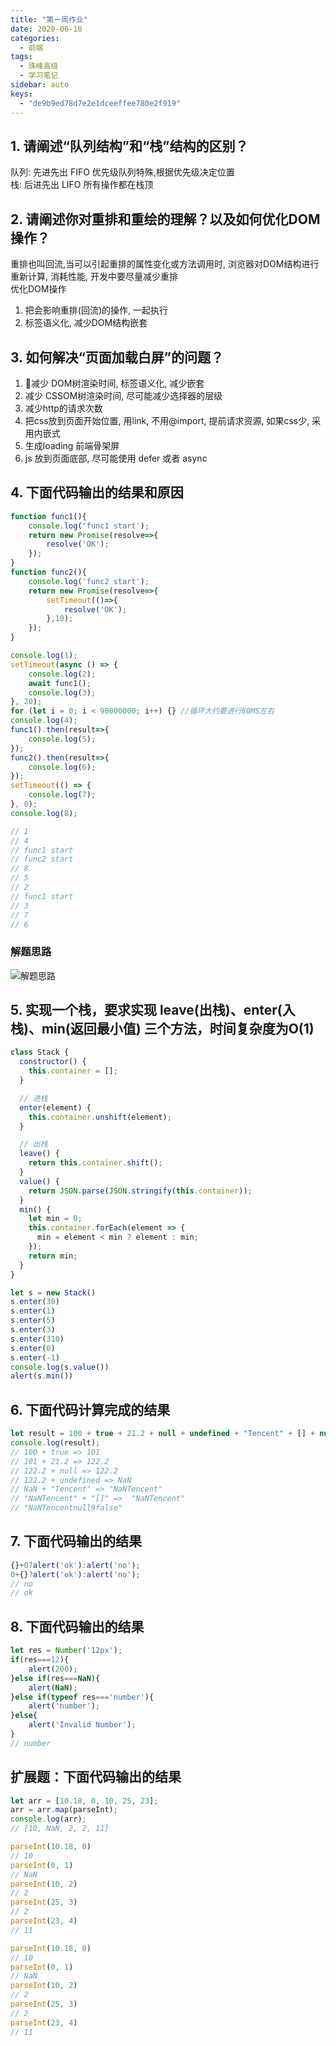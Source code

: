 ```yaml
---
title: "第一周作业"
date: 2020-06-10
categories:
  - 前端
tags:
  - 珠峰高级
  - 学习笔记
sidebar: auto
keys:
  - "de9b9ed78d7e2e1dceeffee780e2f919"
---
```


## 1. 请阐述“队列结构”和“栈”结构的区别？

队列: 先进先出 FIFO 优先级队列特殊,根据优先级决定位置  
栈: 后进先出 LIFO 所有操作都在栈顶  

## 2. 请阐述你对重排和重绘的理解？以及如何优化DOM操作？
重排也叫回流,当可以引起重排的属性变化或方法调用时, 浏览器对DOM结构进行重新计算, 消耗性能, 开发中要尽量减少重排  
优化DOM操作  
  1. 把会影响重排(回流)的操作, 一起执行
  2. 标签语义化, 减少DOM结构嵌套

## 3. 如何解决“页面加载白屏”的问题？
1. 减少 DOM树渲染时间, 标签语义化, 减少嵌套
2. 减少 CSSOM树渲染时间, 尽可能减少选择器的层级
3. 减少http的请求次数
4. 把css放到页面开始位置, 用link, 不用@import, 提前请求资源, 如果css少, 采用内嵌式
5. 生成loading 前端骨架屏
6. js 放到页面底部, 尽可能使用 defer 或者 async

## 4. 下面代码输出的结果和原因

```js
function func1(){
    console.log('func1 start');
    return new Promise(resolve=>{
        resolve('OK');
    });
}
function func2(){
    console.log('func2 start');
    return new Promise(resolve=>{
        setTimeout(()=>{
            resolve('OK');
        },10);
    });
}

console.log(1);
setTimeout(async () => {
    console.log(2);
    await func1();
    console.log(3);
}, 20);
for (let i = 0; i < 90000000; i++) {} //循环大约要进行80MS左右
console.log(4);
func1().then(result=>{
    console.log(5);
});
func2().then(result=>{
    console.log(6);
});
setTimeout(() => {
    console.log(7);
}, 0);
console.log(8);

// 1 
// 4
// func1 start
// func2 start
// 8
// 5
// 2
// func1 start
// 3
// 7
// 6
```

### 解题思路

![解题思路](http://picbed.04091020.xyz/20200610165537.png)

## 5. 实现一个栈，要求实现 leave(出栈)、enter(入栈)、min(返回最小值) 三个方法，时间复杂度为O(1)

```js
class Stack {
  constructor() {
    this.container = [];
  }

  // 进栈
  enter(element) {
    this.container.unshift(element);
  }

  // 出栈
  leave() {
    return this.container.shift();
  }
  value() {
    return JSON.parse(JSON.stringify(this.container));
  }
  min() {
    let min = 0;
    this.container.forEach(element => {
      min = element < min ? element : min;
    });
    return min;
  }
}

let s = new Stack()
s.enter(30)
s.enter(1)
s.enter(5)
s.enter(3)
s.enter(310)
s.enter(0)
s.enter(-1)
console.log(s.value())
alert(s.min())
```

## 6. 下面代码计算完成的结果

```js
let result = 100 + true + 21.2 + null + undefined + "Tencent" + [] + null + 9 + false;
console.log(result);
// 100 + true => 101
// 101 + 21.2 => 122.2
// 122.2 + null => 122.2
// 122.2 + undefined => NaN
// NaN + "Tencent" => "NaNTencent" 
// "NaNTencent" + "[]" =>  "NaNTencent"
// "NaNTencentnull9false"
```

## 7. 下面代码输出的结果

```js
{}+0?alert('ok'):alert('no');
0+{}?alert('ok'):alert('no');
// no
// ok
```

## 8. 下面代码输出的结果

```js
let res = Number('12px');
if(res===12){
    alert(200);
}else if(res===NaN){
    alert(NaN);
}else if(typeof res==='number'){
    alert('number');
}else{
    alert('Invalid Number');
}
// number
```
## 扩展题：下面代码输出的结果
```js
let arr = [10.18, 0, 10, 25, 23];
arr = arr.map(parseInt);
console.log(arr);
// [10, NaN, 2, 2, 11]

parseInt(10.18, 0)
// 10
parseInt(0, 1)
// NaN
parseInt(10, 2)
// 2
parseInt(25, 3)
// 2
parseInt(23, 4)
// 11
```

```js
parseInt(10.18, 0)
// 10
parseInt(0, 1)
// NaN
parseInt(10, 2)
// 2
parseInt(25, 3)
// 2
parseInt(23, 4)
// 11
```